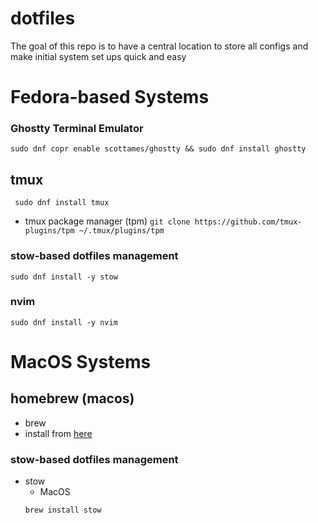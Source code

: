 # dotfiles
The goal of this repo is to have a central location to store all configs and make initial system set ups quick and easy

# Fedora-based Systems

### Ghostty Terminal Emulator
```sudo dnf copr enable scottames/ghostty && sudo dnf install ghostty```

## tmux
  ``` sudo dnf install tmux```
- tmux package manager (tpm)
  ```git clone https://github.com/tmux-plugins/tpm ~/.tmux/plugins/tpm```

### stow-based dotfiles management
```sudo dnf install -y stow```

### nvim
```sudo dnf install -y nvim```


# MacOS Systems
## homebrew (macos)
- brew
- install from [here](https://brew.sh)

### stow-based dotfiles management
- stow
    - MacOS
    ```bash
    brew install stow
    ```
